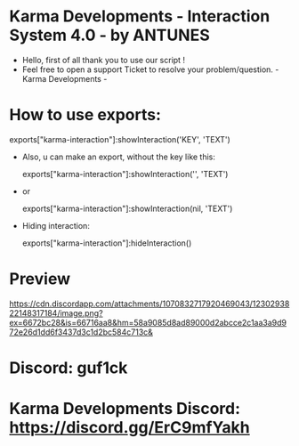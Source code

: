 # Karma Developments - Interaction System 4.0 - by ANTUNES

- Hello, first of all thank you to use our script !
- Feel free to open a support Ticket to resolve your problem/question. - Karma Developments -


# How to use exports:
  
  exports["karma-interaction"]:showInteraction('KEY', 'TEXT')

- Also, u can make an export, without the key like this:

  exports["karma-interaction"]:showInteraction('', 'TEXT')

- or

  exports["karma-interaction"]:showInteraction(nil, 'TEXT')

- Hiding interaction:
  
  exports["karma-interaction"]:hideInteraction()

# Preview

https://cdn.discordapp.com/attachments/1070832717920469043/1230293822148317184/image.png?ex=6672bc28&is=66716aa8&hm=58a9085d8ad89000d2abcce2c1aa3a9d972e26d1dd6f3437d3c1d2bc584c713c&

# Discord: guf1ck
# Karma Developments Discord: https://discord.gg/ErC9mfYakh
